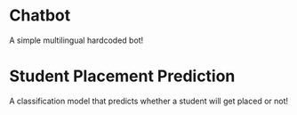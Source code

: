 # Chatbot
A simple multilingual hardcoded bot!
# Student Placement Prediction
A classification model that predicts whether a student will get placed or not!
